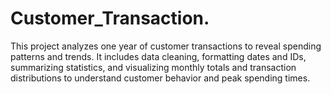 # Customer_Transaction.
This project analyzes one year of customer transactions to reveal spending patterns and trends. It includes data cleaning, formatting dates and IDs, summarizing statistics, and visualizing monthly totals and transaction distributions to understand customer behavior and peak spending times.

